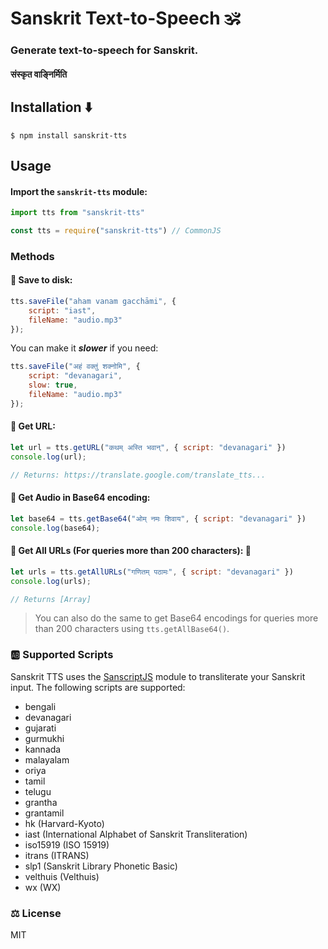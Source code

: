 # Sanskrit Text-to-Speech 🕉️
### Generate text-to-speech for Sanskrit.
#### संस्कृत वाङ्निर्मिति

## Installation ⬇️
```
$ npm install sanskrit-tts
```

## Usage
#### Import the `sanskrit-tts` module:
```ts
import tts from "sanskrit-tts"
```
```js
const tts = require("sanskrit-tts") // CommonJS
```

### Methods
#### 💾 Save to disk:
```js
tts.saveFile("aham vanam gacchāmi", { 
    script: "iast", 
    fileName: "audio.mp3" 
});
```
You can make it ***slower*** if you need:
```js
tts.saveFile("अहं वक्तुं शक्नोमि", { 
    script: "devanagari", 
    slow: true, 
    fileName: "audio.mp3" 
});
```

#### 🔗 Get URL:
```js
let url = tts.getURL("कथम् अस्ति भवान्", { script: "devanagari" })
console.log(url);

// Returns: https://translate.google.com/translate_tts...
```

#### 🔢 Get Audio in Base64 encoding:
```js
let base64 = tts.getBase64("ओम् नमः शिवाय", { script: "devanagari" })
console.log(base64);
```

#### 🔗 Get All URLs (For queries more than 200 characters): 🔗
```js
let urls = tts.getAllURLs("गणितम् पठामः", { script: "devanagari" })
console.log(urls);

// Returns [Array]
```
> You can also do the same to get Base64 encodings for queries more than 200 characters using `tts.getAllBase64()`. 

### 🆎 Supported Scripts
 Sanskrit TTS uses the [SanscriptJS](https://npmjs.org/package/sanscriptjs) module to transliterate your Sanskrit input. The following scripts are supported:
- bengali
- devanagari
- gujarati
- gurmukhi
- kannada
- malayalam
- oriya
- tamil
- telugu
- grantha
- grantamil
- hk (Harvard-Kyoto)
- iast (International Alphabet of Sanskrit Transliteration)
- iso15919 (ISO 15919)
- itrans (ITRANS)
- slp1 (Sanskrit Library Phonetic Basic)
- velthuis (Velthuis)
- wx (WX)

### ⚖️ License 
MIT